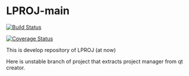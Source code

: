 # LPROJ-main

[![Build Status](https://travis-ci.org/libproject/libproject.svg?branch=develop)](https://travis-ci.org/libproject/libproject)

[![Coverage Status](https://coveralls.io/repos/libproject/libproject/badge.svg)](https://coveralls.io/r/libproject/libproject)

This is develop repository of LPROJ (at now)

Here is unstable branch of project that extracts project manager from qt creator.
